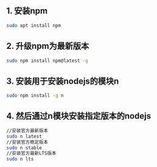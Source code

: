 ## 1. 安装npm

```sh
sudo apt install npm
```

## 2. 升级npm为最新版本

```sh
sudo npm install npm@latest -g
```

## 3. 安装用于安装nodejs的模块n

```sh
sudo npm install -g n
```

## 4. 然后通过n模块安装指定版本的nodejs

```sh
//安装官方最新版本
sudo n latest
//安装官方稳定版本
sudo n stable
//安装官方最新LTS版本
sudo n lts
```
